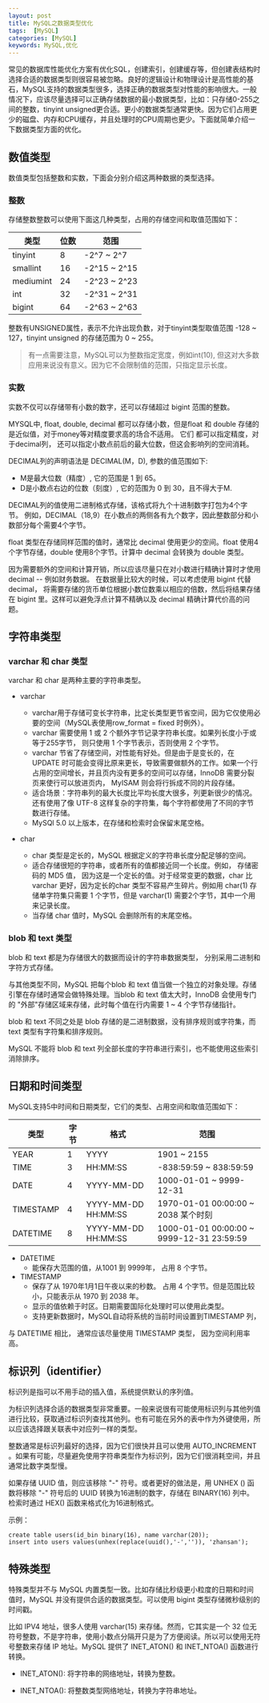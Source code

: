 ```yaml
---
layout: post
title: MySQL之数据类型优化
tags:  [MySQL]
categories: [MySQL]
keywords: MySQL,优化
---
```



常见的数据库性能优化方案有优化SQL，创建索引，创建缓存等，但创建表结构时选择合适的数据类型则很容易被忽略。良好的逻辑设计和物理设计是高性能的基石，MySQL支持的数据类型很多，选择正确的数据类型对性能的影响很大。一般情况下，应该尽量选择可以正确存储数据的最小数据类型，比如：只存储0-255之间的整数，tinyint unsigned更合适。更小的数据类型通常更快。因为它们占用更少的磁盘、内存和CPU缓存，并且处理时的CPU周期也更少。下面就简单介绍一下数据类型方面的优化。




## 数值类型
数值类型包括整数和实数，下面会分别介绍这两种数据的类型选择。

### 整数
存储整数整数可以使用下面这几种类型，占用的存储空间和取值范围如下：

|   类型  | 位数 |  范围       |
|   -     | -    |  -          |
|tinyint  | 8    |-2^7 ~  2^7  |
|smallint | 16   |-2^15 ~  2^15|
|mediumint| 24   |-2^23 ~  2^23|
|int      | 32   |-2^31 ~  2^31|
|bigint   | 64   |-2^63 ~  2^63|

整数有UNSIGNED属性，表示不允许出现负数，对于tinyint类型取值范围 -128 ~ 127，tinyint unsigned 的存储范围为 0 ~ 255。

> 有一点需要注意，MySQL可以为整数指定宽度，例如int(10), 但这对大多数应用来说没有意义。因为它不会限制值的范围，只指定显示长度。

### 实数
实数不仅可以存储带有小数的数字，还可以存储超过 bigint 范围的整数。

MYSQL中, float, double, decimal 都可以存储小数，但是float 和 double 存储的是近似值，对于money等对精度要求高的场合不适用。 它们 都可以指定精度，对于decimal列， 还可以指定小数点前后的最大位数，但这会影响列的空间消耗。


DECIMAL列的声明语法是 DECIMAL(M，D), 参数的值范围如下:  
* M是最大位数（精度）, 它的范围是 1 到 65。  
* D是小数点右边的位数（刻度）, 它的范围为 0 到 30，且不得大于M.


DECIMAL列的值使用二进制格式存储，该格式将九个十进制数字打包为4个字节。
例如，DECIMAL（18,9）在小数点的两侧各有九个数字，因此整数部分和小数部分每个需要4个字节。


float 类型在存储同样范围的值时，通常比 decimal 使用更少的空间。float 使用4个字节存储，double 使用8个字节。计算中 decimal 会转换为 double 类型。


因为需要额外的空间和计算开销，所以应该尽量只在对小数进行精确计算时才使用 decimal -- 例如财务数据。 在数据量比较大的时候，可以考虑使用 bigint 代替 decimal， 将需要存储的货币单位根据小数位数乘以相应的倍数，然后将结果存储在 bigint 里。这样可以避免浮点计算不精确以及 decimal 精确计算代价高的问题。


## 字符串类型
### varchar 和 char 类型

varchar 和 char 是两种主要的字符串类型。

* varchar
  * varchar用于存储可变长字符串，比定长类型更节省空间，因为它仅使用必要的空间（MySQL表使用row_format = fixed 时例外）。
  * varchar 需要使用 1 或 2 个额外字节记录字符串长度。如果列长度小于或等于255字节， 则只使用 1 个字节表示，否则使用 2 个字节。
  * varchar 节省了存储空间，对性能有好处。但是由于是变长的，在 UPDATE 时可能会变得比原来更长，导致需要做额外的工作。如果一个行占用的空间增长，并且页内没有更多的空间可以存储，InnoDB 需要分裂页来使行可以放进页内， MyISAM 则会将行拆成不同的片段存储。
  * 适合场景：字符串列的最大长度比平均长度大很多，列更新很少的情况。还有使用了像 UTF-8 这样复杂的字符集，每个字符都使用了不同的字节数进行存储。
  * MySQl 5.0 以上版本，在存储和检索时会保留末尾空格。
  
* char
  * char 类型是定长的，MySQL 根据定义的字符串长度分配足够的空间。
  * 适合存储很短的字符串，或者所有的值都接近同一个长度。例如， 存储密码的 MD5 值， 因为这是一个定长的值。对于经常变更的数据，char 比 varchar 更好，因为定长的char 类型不容易产生碎片。例如用 char(1) 存储单字符集只需要 1 个字节，但是 varchar(1) 需要2个字节，其中一个用来记录长度。
  * 当存储 char 值时，MySQL 会删除所有的末尾空格。
  

### blob 和 text 类型

blob 和 text 都是为存储很大的数据而设计的字符串数据类型， 分别采用二进制和字符方式存储。

与其他类型不同，MySQL 把每个blob 和 text 值当做一个独立的对象处理。存储引擎在存储时通常会做特殊处理。当blob 和 text 值太大时，InnoDB 会使用专门的 "外部"存储区域来存储，此时每个值在行内需要 1 ~ 4 个字节存储指针。

blob 和 text 不同之处是 blob 存储的是二进制数据，没有排序规则或字符集，而 text 类型有字符集和排序规则。

MySQL 不能将 blob 和 text 列全部长度的字符串进行索引，也不能使用这些索引消除排序。


## 日期和时间类型

MySQL支持5中时间和日期类型，它们的类型、占用空间和取值范围如下：

|   类型  | 字节 | 格式               | 范围                     |
|   -     | -    |  -                 | -                        |
|YEAR     | 1    |YYYY                |1901 ~ 2155  |
|TIME     | 3    |HH:MM:SS            |-838:59:59 ~	838:59:59 |
|DATE     | 4    |YYYY-MM-DD          |1000-01-01 ~  9999-12-31   |
|TIMESTAMP| 4    |YYYY-MM-DD HH:MM:SS |1970-01-01 00:00:00 ~ 2038 某个时刻 |
|DATETIME | 8    |YYYY-MM-DD HH:MM:SS |1000-01-01 00:00:00 ~ 9999-12-31 23:59:59  |

* DATETIME 
  * 能保存大范围的值，从1001 到 9999年， 占用 8 个字节。
* TIMESTAMP 
  * 保存了从 1970年1月1日午夜以来的秒数。 占用 4 个字节。但是范围比较小，只能表示从 1970 到 2038 年。 
  * 显示的值依赖于时区。日期需要国际化处理时可以使用此类型。
  * 支持更新数据时，MySQL自动将系统的当前时间设置到TIMESTAMP 列，
  
与 DATETIME 相比， 通常应该尽量使用 TIMESTAMP 类型， 因为空间利用率高。


## 标识列（identifier）
标识列是指可以不用手动的插入值，系统提供默认的序列值。

为标识列选择合适的数据类型非常重要。一般来说很有可能使用标识列与其他列值进行比较，获取通过标识列查找其他列。也有可能在另外的表中作为外键使用，所以应该选择跟关联表中对应列一样的类型。

整数通常是标识列最好的选择，因为它们很快并且可以使用 AUTO_INCREMENT 。如果有可能，尽量避免使用字符串类型作为标识列，因为它们很消耗空间，并且通常比数字类型慢。

如果存储 UUID 值，则应该移除 "-" 符号。或者更好的做法是，用 UNHEX
() 函数将移除 "-" 符号后的 UUID 转换为16进制的数字，存储在 BINARY(16) 列中。检索时通过 HEX() 函数来格式化为16进制格式。

示例：
```
create table users(id_bin binary(16), name varchar(20));
insert into users values(unhex(replace(uuid(),'-','')), 'zhansan');
```

## 特殊类型

特殊类型并不与 MySQL 内置类型一致。比如存储比秒级更小粒度的日期和时间值时，MySQL 并没有提供合适的数据类型。可以使用 bigint 类型存储微秒级别的时间戳。

比如 IPV4 地址，很多人使用 varchar(15) 来存储。然而，它其实是一个 32 位无符号整数，不是字符串，使用小数点分隔开只是为了方便阅读。所以可以使用无符号整数来存储 IP 地址。MySQL 提供了 INET_ATON() 和 INET_NTOA() 函数进行转换。

* INET_ATON(): 将字符串的网络地址，转换为整数。

* INET_NTOA(): 将整数类型网络地址，转换为字符串地址。
